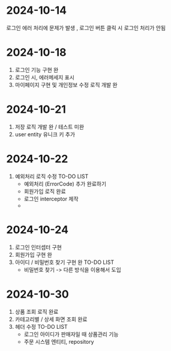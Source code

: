 # 2024-10-14
로그인 에러 처리에 문제가 발생 , 로그인 버튼 클릭 시 로그인 처리가 안됨

# 2024-10-18
1. 로그인 기능 구현 완
2. 로그인 시, 에러메세지 표시
3. 마이페이지 구현 및 개인정보 수정 로직 개발 완

# 2024-10-21
1. 저장 로직 개발 완 / 테스트 미완
2. user entity 유니크 키 추가

# 2024-10-22
1. 예외처리 로직 수정
   TO-DO LIST
   - 예외처리 (ErrorCode) 추가 완료하기
   - 회원가입 로직 완료
   - 로그인 interceptor 제작
   - 
# 2024-10-24
1. 로그인 인터셉터 구현
2. 회원가입 구현 완
3. 아이디 / 비밀번호 찾기 구현 완
   TO-DO LIST
   - 비밀번호 찾기 -> 다른 방식을 이용해서 도입

# 2024-10-30
1. 상품 조회 로직 완료
2. 카테고리별 / 상세 화면 조회 완료
3. 헤더 수정
   TO-DO LIST
   - 로그인 아이디가 판매자일 때 상품관리 기능
   - 주문 시스템 엔티티, repository
   
